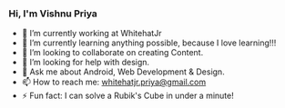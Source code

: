 ### Hi, I'm Vishnu Priya

- 🔭 I’m currently working at WhitehatJr 
- 🌱 I’m currently learning anything possible, because I love learning!!!
- 👯 I’m looking to collaborate on creating Content.
- 🤔 I’m looking for help with design.
- 💬 Ask me about Android, Web Development & Design.
- 📫 How to reach me: whitehatjr.priya@gmail.com
- ⚡ Fun fact: I can solve a Rubik's Cube in under a minute!
